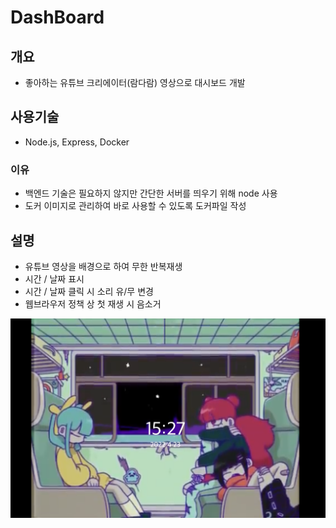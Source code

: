 # DashBoard

## 개요

- 좋아하는 유튜브 크리에이터(람다람) 영상으로 대시보드 개발

## 사용기술

- Node.js, Express, Docker

### 이유

- 백엔드 기술은 필요하지 않지만 간단한 서버를 띄우기 위해 node 사용
- 도커 이미지로 관리하여 바로 사용할 수 있도록 도커파일 작성

## 설명

- 유튜브 영상을 배경으로 하여 무한 반복재생
- 시간 / 날짜 표시
- 시간 / 날짜 클릭 시 소리 유/무 변경
- 웹브라우저 정책 상 첫 재생 시 음소거

![img.png](public/images/img-1.png)